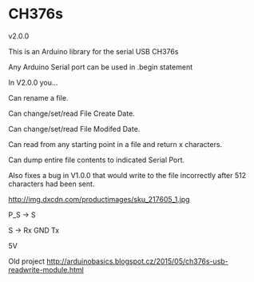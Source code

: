 # CH376s

 v2.0.0

This is an Arduino library for the serial USB CH376s

Any Arduino Serial port can be used in .begin statement

In V2.0.0 you...

Can rename a file.

Can change/set/read File Create Date.

Can change/set/read File Modifed Date.

Can read from any starting point in a file and return x characters.

Can dump entire file contents to indicated Serial Port.

Also fixes a bug in V1.0.0 that would write to the file incorrectly after 512 characters had been sent.

http://img.dxcdn.com/productimages/sku_217605_1.jpg



P_S -> S

S -> Rx GND Tx        

5V



Old project http://arduinobasics.blogspot.cz/2015/05/ch376s-usb-readwrite-module.html
